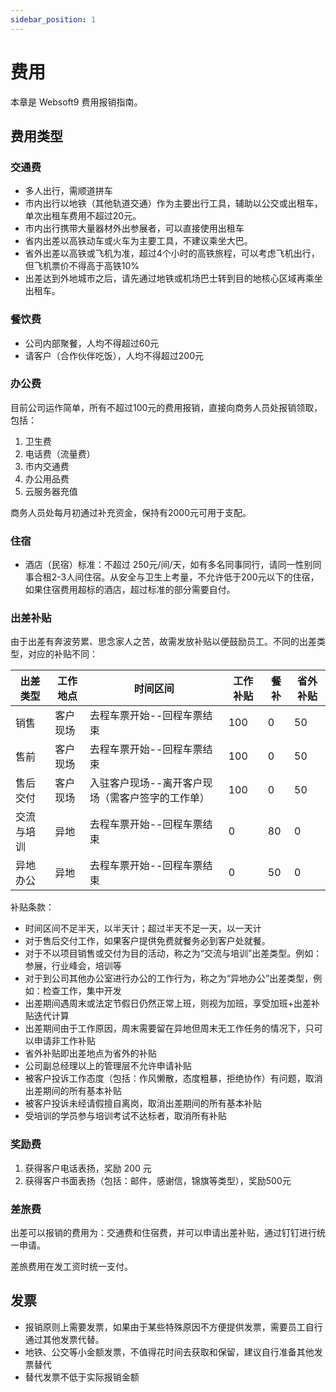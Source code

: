 ```yaml
---
sidebar_position: 1
---
```


# 费用

本章是 Websoft9 费用报销指南。

## 费用类型

### 交通费

- 多人出行，需顺道拼车
- 市内出行以地铁（其他轨道交通）作为主要出行工具，辅助以公交或出租车，单次出租车费用不超过20元。
- 市内出行携带大量器材外出参展者，可以直接使用出租车
- 省内出差以高铁动车或火车为主要工具，不建议乘坐大巴。
-  省外出差以高铁或飞机为准，超过4个小时的高铁旅程，可以考虑飞机出行，但飞机票价不得高于高铁10%
- 出差达到外地城市之后，请先通过地铁或机场巴士转到目的地核心区域再乘坐出租车。

### 餐饮费

- 公司内部聚餐，人均不得超过60元
- 请客户（合作伙伴吃饭），人均不得超过200元

### 办公费

目前公司运作简单，所有不超过100元的费用报销，直接向商务人员处报销领取，包括：

1. 卫生费
2. 电话费（流量费）
3. 市内交通费
4. 办公用品费
5. 云服务器充值

商务人员处每月初通过补充资金，保持有2000元可用于支配。

### 住宿

* 酒店（民宿）标准：不超过 250元/间/天，如有多名同事同行，请同一性别同事合租2-3人间住宿。从安全与卫生上考量，不允许低于200元以下的住宿，如果住宿费用超标的酒店，超过标准的部分需要自付。

### 出差补贴

由于出差有奔波劳累、思念家人之苦，故需发放补贴以便鼓励员工。不同的出差类型，对应的补贴不同：

| **出差类型** | **工作地点** | **时间区间**                                     | **工作补贴** | **餐补** | **省外补贴** |
| ------------ | ------------ | ------------------------------------------------ | ------------ | -------- | ------------ |
| 销售         | 客户现场     | 去程车票开始--回程车票结束                       | 100          | 0        | 50           |
| 售前         | 客户现场     | 去程车票开始--回程车票结束                       | 100          | 0        | 50           |
| 售后交付     | 客户现场     | 入驻客户现场--离开客户现场（需客户签字的工作单） | 100          | 0        | 50           |
| 交流与培训   | 异地         | 去程车票开始--回程车票结束                       | 0            | 80       | 0            |
| 异地办公     | 异地         | 去程车票开始--回程车票结束                       | 0            | 50       | 0            |

补贴条款： 

- 时间区间不足半天，以半天计；超过半天不足一天，以一天计
- 对于售后交付工作，如果客户提供免费就餐务必到客户处就餐。
- 对于不以项目销售或交付为目的活动，称之为“交流与培训”出差类型。例如：参展，行业峰会，培训等
- 对于到公司其他办公室进行办公的工作行为，称之为“异地办公”出差类型，例如：检查工作，集中开发
- 出差期间遇周末或法定节假日仍然正常上班，则视为加班，享受加班+出差补贴迭代计算
- 出差期间由于工作原因，周末需要留在异地但周末无工作任务的情况下，只可以申请非工作补贴
- 省外补贴即出差地点为省外的补贴
- 公司副总经理以上的管理层不允许申请补贴
- 被客户投诉工作态度（包括：作风懒散，态度粗暴，拒绝协作）有问题，取消出差期间的所有基本补贴
- 被客户投诉未经请假擅自离岗，取消出差期间的所有基本补贴
- 受培训的学员参与培训考试不达标者，取消所有补贴

### 奖励费

1. 获得客户电话表扬，奖励 200 元
2. 获得客户书面表扬（包括：邮件，感谢信，锦旗等类型），奖励500元

### 差旅费

出差可以报销的费用为：交通费和住宿费，并可以申请出差补贴，通过钉钉进行统一申请。

差旅费用在发工资时统一支付。

## 发票

- 报销原则上需要发票，如果由于某些特殊原因不方便提供发票，需要员工自行通过其他发票代替。
- 地铁、公交等小金额发票，不值得花时间去获取和保留，建议自行准备其他发票替代
- 替代发票不低于实际报销金额